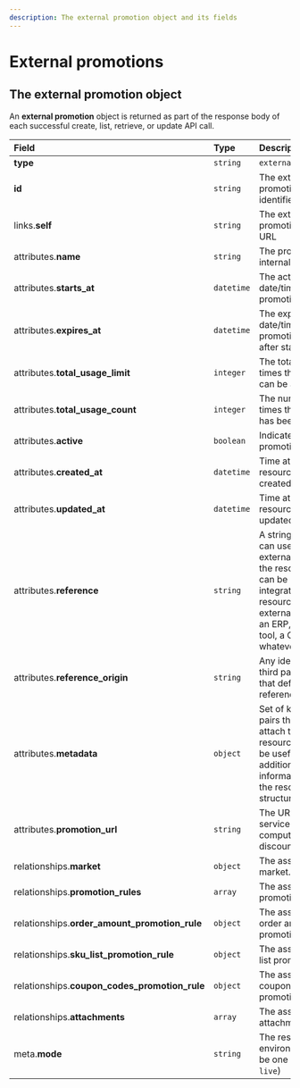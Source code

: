 ```yaml
---
description: The external promotion object and its fields
---
```


# External promotions

## The external promotion object

An **external promotion** object is returned as part of the response body of each successful create, list, retrieve, or update API call.

| Field | Type | Description |
| :--- | :--- | :--- |
| **type** | `string` | `external_promotions` |
| **id** | `string` | The external promotion unique identifier |
| links.**self** | `string` | The external promotion endpoint URL |
| attributes.**name** | `string` | The promotion's internal name. |
| attributes.**starts\_at** | `datetime` | The activation date/time of this promotion. |
| attributes.**expires\_at** | `datetime` | The expiration date/time of this promotion \(must be after starts\_at\). |
| attributes.**total\_usage\_limit** | `integer` | The total number of times this promotion can be applied. |
| attributes.**total\_usage\_count** | `integer` | The number of times this promotion has been applied. |
| attributes.**active** | `boolean` | Indicates if the promotion is active. |
| attributes.**created\_at** | `datetime` | Time at which the resource was created. |
| attributes.**updated\_at** | `datetime` | Time at which the resource was last updated. |
| attributes.**reference** | `string` | A string that you can use to add any external identifier to the resource. This can be useful for integrating the resource to an external system, like an ERP, a marketing tool, a CRM, or whatever. |
| attributes.**reference\_origin** | `string` | Any identifier of the third party system that defines the reference code |
| attributes.**metadata** | `object` | Set of key-value pairs that you can attach to the resource. This can be useful for storing additional information about the resource in a structured format. |
| attributes.**promotion\_url** | `string` | The URL to the service that will compute the discount. |
| relationships.**market** | `object` | The associated market. |
| relationships.**promotion\_rules** | `array` | The associated promotion rules. |
| relationships.**order\_amount\_promotion\_rule** | `object` | The associated order amount promotion rule. |
| relationships.**sku\_list\_promotion\_rule** | `object` | The associated sku list promotion rule. |
| relationships.**coupon\_codes\_promotion\_rule** | `object` | The associated coupon codes promotion rule. |
| relationships.**attachments** | `array` | The associated attachments. |
| meta.**mode** | `string` | The resource environment \(can be one of `test` or `live`\) |

